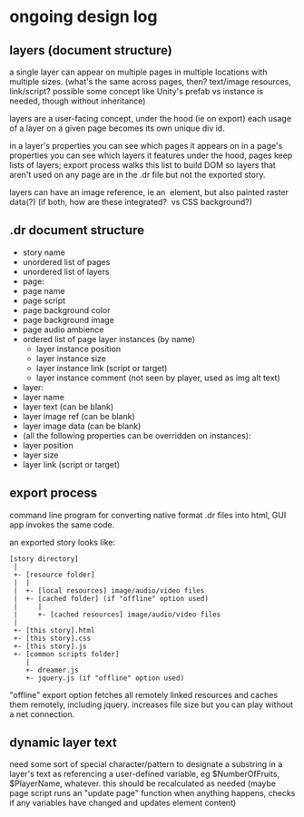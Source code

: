 # ongoing design log

## layers (document structure)

a single layer can appear on multiple pages in multiple locations with multiple sizes.
(what's the same across pages, then?  text/image resources, link/script?  possible some concept like Unity's prefab vs instance is needed, though without inheritance)

layers are a user-facing concept, under the hood (ie on export) each usage of a layer on a given page becomes its own unique div id.

in a layer's properties you can see which pages it appears on
in a page's properties you can see which layers it features
under the hood, pages keep lists of layers; export process walks this list to build DOM so layers that aren't used on any page are in the .dr file but not the exported story.

layers can have an image reference, ie an <img> element, but also painted raster data(?)  (if both, how are these integrated?  <img> vs CSS background?)


## .dr document structure

* story name
* unordered list of pages
* unordered list of layers
* page:
 * page name
 * page script
 * page background color
 * page background image
 * page audio ambience
 * ordered list of page layer instances (by name)
     - layer instance position
     - layer instance  size
     - layer instance link (script or target)
     - layer instance comment (not seen by player, used as img alt text)
* layer:
 * layer name
 * layer text (can be blank)
 * layer image ref (can be blank)
 * layer image data (can be blank)
 * (all the following properties can be overridden on instances):
 * layer position
 * layer size
 * layer link (script or target)


## export process

command line program for converting native format .dr files into html, GUI app invokes the same code.

an exported story looks like:

    [story directory]
     |
     +- [resource folder]
     |  |
     |  +- [local resources] image/audio/video files
     |  +- [cached folder] (if "offline" option used)
     |     |
     |     +- [cached resources] image/audio/video files
     |
     +- [this story].html
     +- [this story].css
     +- [this story].js
     +- [common scripts folder]
        |
    	+- dreamer.js
    	+- jquery.js (if "offline" option used)

"offline" export option fetches all remotely linked resources and caches them remotely, including jquery.  increases file size but you can play without a net connection.


## dynamic layer text

need some sort of special character/pattern to designate a substring in a layer's text as referencing a user-defined variable, eg $NumberOfFruits, $PlayerName, whatever.  this should be recalculated as needed (maybe page script runs an "update page" function when anything happens, checks if any variables have changed and updates element content)
